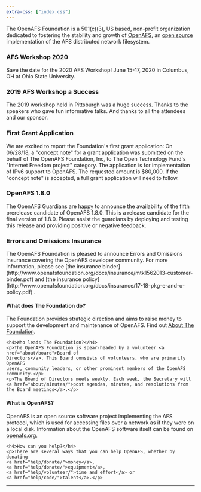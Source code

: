 ```yaml
---
extra-css: ["index.css"]
---
```


The OpenAFS Foundation is a 501(c)(3), US based, non-profit organization
dedicated to fostering the stability and growth of
[OpenAFS](http://www.openafs.org/), an [open source](http://opensource.org/)
implementation of the AFS distributed network filesystem.

<h3>AFS Workshop 2020</h3>
Save the date for the 2020 AFS Workshop! June 15-17, 2020 in Columbus, OH at Ohio State University.

<h3>2019 AFS Workshop a Success</h3>
The 2019 workshop held in Pittsburgh was a huge success. Thanks to the speakers who gave fun informative talks. And thanks to all the attendees and our sponsor.

<h3>First Grant Application</h3>
We are excited to report the Foundation's first grant application: On 06/28/18, a "concept note" for a grant application was submitted on the behalf of The OpenAFS Foundation, Inc, to The Open Technology Fund's "Internet Freedom project" category.  The application is for implementation of IPv6 support to OpenAFS.  The requested amount is $80,000.  If the "concept note" is accepted, a full grant application will need to follow.

<h3>OpenAFS 1.8.0</h3>
The OpenAFS Guardians are happy to announce the availability of the fifth prerelease candidate of OpenAFS 1.8.0. This is a release candidate for the final version of 1.8.0.
Please assist the guardians by deploying and testing this release and providing positive or negative feedback.

<h3>Errors and Omissions Insurance</h3>
The OpenAFS Foundation is pleased to announce Errors and Omissions insurance covering the OpenAFS developer community. For more information, please see [the insurance binder](http://www.openafsfoundation.org/docs/insurance/mtk1562013-customer-binder.pdf) and [the insurance policy](http://www.openafsfoundation.org/docs/insurance/17-18-pkg-e-and-o-policy.pdf) .

<div class="index-container">
  <div class="index-box">
    <h4>What does The Foundation do?</h4>
    <p>The Foundation provides strategic direction and aims to raise money to support the development and
    maintenance of OpenAFS. Find out <a href="about/">About The Foundation</a>.</p>

    <h4>Who leads The Foundation?</h4>
    <p>The OpenAFS Foundation is spear-headed by a volunteer <a href="about/board">Board of 
    Directors</a>. This Board consists of volunteers, who are primarily OpenAFS
    users, community leaders, or other prominent members of the OpenAFS
    community.</p>
    <p>The Board of Directors meets weekly. Each week, the Secretary will <a href="about/minutes/">post agendas, minutes, and resolutions from the Board meetings</a>.</p>
  </div>
  <div class="index-box">
    <h4>What is OpenAFS?</h4>
    <p>OpenAFS is an open source software project implementing the AFS
    protocol, which is used for accessing files over a network as if they were
    on a local disk. Information about the OpenAFS software itself can be found
    on <a href="http://www.openafs.org/">openafs.org</a>.</p>

    <h4>How can you help?</h4>
    <p>There are several ways that you can help OpenAFS, whether by donating
    <a href="help/donate/">money</a>,
    <a href="help/donate/">equipment</a>,
    <a href="help/volunteer/">time and effort</a> or 
    <a href="help/code/">talent</a>.</p>
  </div>
</div>
<hr>
